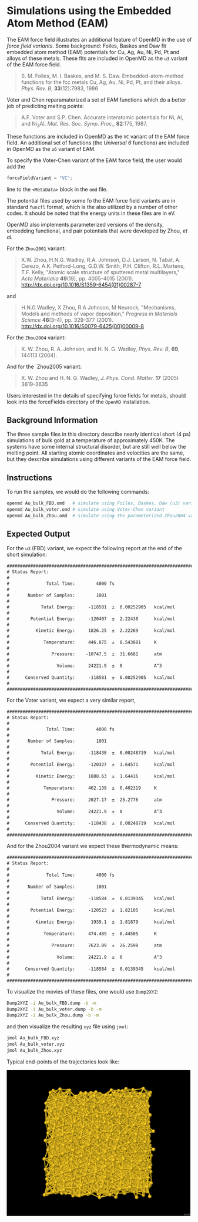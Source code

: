 # Simulations using the Embedded Atom Method (EAM)
 
The EAM force field illustrates an additional feature of
OpenMD in the use of *force field variants*.  Some background:
Foiles, Baskes and Daw fit embedded atom method (EAM) potentials 
for Cu, Ag, Au, Ni, Pd, Pt and  alloys of these metals. These fits are 
included in OpenMD as the `u3` variant of the EAM force field.  

> S. M. Foiles, M. I. Baskes, and M. S. Daw. Embedded-atom-method functions for the fcc metals Cu, Ag, Au, Ni, Pd, Pt, and their alloys. *Phys. Rev. B*, **33**(12):7983, 1986

Voter and Chen reparamaterized a set of EAM functions
which do a better job of predicting melting points:

> A.F. Voter and S.P. Chen. Accurate interatomic potentials for Ni, Al, and Ni<sub>3</sub>Al. *Mat. Res. Soc. Symp. Proc.*, **82**:175, 1987.

These functions are included in OpenMD as the `VC` variant of
the EAM force field.  An additional set of functions (the
*Universal 6* functions) are included in OpenMD as the `u6`
variant of EAM. 

To specify the Voter-Chen variant
of the EAM force field, the user would add the 
```C++
forceFieldVariant = "VC";
```
line to the `<MetaData>` block in the `omd` file.

The potential files used by some fo the EAM force field variants 
are in standard `funcfl` format, which is the also utilized by
a number of other codes.  It should be noted that the energy 
units in these files are in eV.

OpenMD also implements parameterized versions of the density,
embedding functional, and pair potentials that were developed by Zhou, *et al.*

For the `Zhou2001` variant:
> X.W. Zhou, H.N.G. Wadley, R.A. Johnson, D.J. Larson, N. Tabat,
> A. Cerezo, A.K. Petford-Long, G.D.W. Smith, P.H. Clifton,
> R.L. Martens, T.F. Kelly, "Atomic scale structure of sputtered
> metal multilayers," *Acta Materialia* **49**(19), pp. 4005-4015 (2001).
> http://dx.doi.org/10.1016/S1359-6454(01)00287-7

and

> H.N.G Wadley, X Zhou, R.A Johnson, M Neurock, "Mechanisms,
> Models and methods of vapor deposition," *Progress in Materials
> Science* **46**(3–4), pp. 329-377 (2001).
> http://dx.doi.org/10.1016/S0079-6425(00)00009-8

For the `Zhou2004` variant:
> X. W. Zhou, R. A. Johnson, and H. N. G. Wadley, *Phys. Rev. B*, **69**, 144113 (2004).

And for the `Zhou2005 variant:
> X. W. Zhou and H. N. G. Wadley, *J. Phys. Cond. Matter.* **17** (2005) 3619-3635

Users interested in the details of specifying force fields for metals, should look into the forceFields directory of the `OpenMD` installation. 

## Background Information

The three sample files in this directory describe nearly identical short (4 ps) simulations of bulk gold at a temperature of approximately 450K. The systems have some internal structural disorder, but are still well below the melting point. All starting atomic coordinates and velocities are the same, but they describe simulations using different variants of the EAM force field. 

## Instructions

To run the samples, we would do the following commands:
```bash
openmd Au_bulk_FBD.omd   # simulate using Foiles, Baskes, Daw (u3) variant
openmd Au_bulk_voter.omd # simulate using Voter-Chen variant
openmd Au_bulk_Zhou.omd  # simulate using the parameterized Zhou2004 variant
```
## Expected Output

For the `u3` (FBD) variant, we expect the following report at the end of the short simulation:
```
###############################################################################
# Status Report:                                                              #
#              Total Time:        4000 fs                                     #
#       Number of Samples:        1001                                        #
#            Total Energy:     -118581  ±  0.00252905   kcal/mol              #
#        Potential Energy:     -120407  ±  2.22438      kcal/mol              #
#          Kinetic Energy:     1826.25  ±  2.22269      kcal/mol              #
#             Temperature:     446.875  ±  0.543881     K                     #
#                Pressure:    -10747.5  ±  31.6681      atm                   #
#                  Volume:     24221.9  ±  0            A^3                   #
#      Conserved Quantity:     -118581  ±  0.00252905   kcal/mol              #
###############################################################################
```

For the Voter variant, we expect a very similar report, 
```
###############################################################################
# Status Report:                                                              #
#              Total Time:        4000 fs                                     #
#       Number of Samples:        1001                                        #
#            Total Energy:     -118438  ±  0.00248719   kcal/mol              #
#        Potential Energy:     -120327  ±  1.64571      kcal/mol              #
#          Kinetic Energy:     1888.63  ±  1.64416      kcal/mol              #
#             Temperature:     462.139  ±  0.402319     K                     #
#                Pressure:     2027.17  ±  25.2776      atm                   #
#                  Volume:     24221.9  ±  0            A^3                   #
#      Conserved Quantity:     -118438  ±  0.00248719   kcal/mol              #
###############################################################################
```
And for the Zhou2004 variant we expect these thermodynamic means:
```
###############################################################################
# Status Report:                                                              #
#              Total Time:        4000 fs                                     #
#       Number of Samples:        1001                                        #
#            Total Energy:     -118584  ±  0.0139345    kcal/mol              #
#        Potential Energy:     -120523  ±  1.82105      kcal/mol              #
#          Kinetic Energy:      1939.1  ±  1.81879      kcal/mol              #
#             Temperature:     474.489  ±  0.44505      K                     #
#                Pressure:     7623.09  ±  26.2598      atm                   #
#                  Volume:     24221.9  ±  0            A^3                   #
#      Conserved Quantity:     -118584  ±  0.0139345    kcal/mol              #
###############################################################################
```

To visualize the movies of these files, one would use `Dump2XYZ`:
```bash
Dump2XYZ -i Au_bulk_FBD.dump -b -m
Dump2XYZ -i Au_bulk_voter.dump -b -m
Dump2XYZ -i Au_bulk_Zhou.dump -b -m
```
and then visualize the resulting `xyz` file using `jmol`:
```bash
jmol Au_bulk_FBD.xyz
jmol Au_bulk_voter.xyz
jmol Au_bulk_Zhou.xyz
```
 
Typical end-points of the trajectories look like:

<img src="../../figures/Au_bulk_FBD.png" alt="image" width="500" height="auto">

